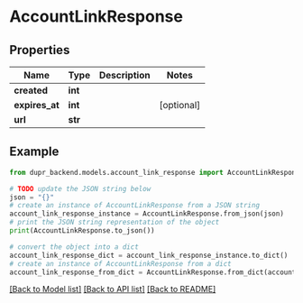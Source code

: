# AccountLinkResponse


## Properties

Name | Type | Description | Notes
------------ | ------------- | ------------- | -------------
**created** | **int** |  | 
**expires_at** | **int** |  | [optional] 
**url** | **str** |  | 

## Example

```python
from dupr_backend.models.account_link_response import AccountLinkResponse

# TODO update the JSON string below
json = "{}"
# create an instance of AccountLinkResponse from a JSON string
account_link_response_instance = AccountLinkResponse.from_json(json)
# print the JSON string representation of the object
print(AccountLinkResponse.to_json())

# convert the object into a dict
account_link_response_dict = account_link_response_instance.to_dict()
# create an instance of AccountLinkResponse from a dict
account_link_response_from_dict = AccountLinkResponse.from_dict(account_link_response_dict)
```
[[Back to Model list]](../README.md#documentation-for-models) [[Back to API list]](../README.md#documentation-for-api-endpoints) [[Back to README]](../README.md)


